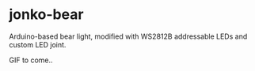 # jonko-bear
Arduino-based bear light, modified with WS2812B addressable LEDs and custom LED joint.

GIF to come..
